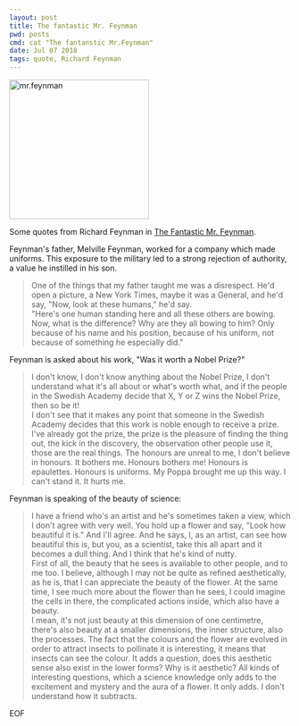 ```yaml
---
layout: post
title: The fantastic Mr. Feynman
pwd: posts
cmd: cat "The fantanstic Mr.Feynman"
date: Jul 07 2018
tags: quote, Richard Feynman
---
```


<img src="../imgs/mr.feynman.jpg" alt="mr.feynman" style="height: 250px;"/>

Some quotes from Richard Feynman in [The Fantastic Mr. Feynman](https://www.youtube.com/watch?v=LyqleIxXTpw).

Feynman's father, Melville Feynman, worked for a company which made uniforms. This exposure to the military led to a strong rejection of authority, a value he instilled in his son.

> One of the things that my father taught me was a disrespect. He'd open a picture, a New York Times, maybe it was a General, and he'd say, "Now, look at these humans," he'd say.    
> "Here's one human standing here and all these others are bowing. Now, what is the difference? Why are they all bowing to him? Only because of his name and his position, because of his uniform, not because of something he especially did."


Feynman is asked about his work, "Was it worth a Nobel Prize?"

> I don't know, I don't know anything about the Nobel Prize, I don't understand what it's all about or what's worth what, and if the people in the Swedish Academy decide that X, Y or Z wins the Nobel Prize, then so be it!   
> I don't see that it makes any point that someone in the Swedish Academy decides that this work is noble enough to receive a prize. I've already got the prize, the prize is the pleasure of finding the thing out, the kick in the discovery, the observation other people use it, those are the real things. The honours are unreal to me, I don't believe in honours. It bothers me. Honours bothers me! Honours is epaulettes. Honours is uniforms. My Poppa brought me up this way. I can't stand it. It hurts me.

Feynman is speaking of the beauty of science:

> I have a friend who's an artist and he's sometimes taken a view, which I don't agree with very well. You hold up a flower and say, "Look how beautiful it is." And I'll agree. And he says, I, as an artist, can see how beautiful this is, but you, as a scientist, take this all apart and it becomes a dull thing. And I think that he's kind of nutty.    
> First of all, the beauty that he sees is available to other people, and to me too. I believe, although I may not be quite as refined aesthetically, as he is, that I can appreciate the beauty of the flower. At the same time, I see much more about the flower than he sees, I could imagine the cells in there, the complicated actions inside, which also have a beauty.     
> I mean, it's not just beauty at this dimension of one centimetre, there's also beauty at a smaller dimensions, the inner structure, also the processes. The fact that the colours and the flower are evolved in order to attract insects to pollinate it is interesting, it means that insects can see the colour. It adds a question, does this aesthetic sense also exist in the lower forms? Why is it aesthetic? All kinds of interesting questions, which a science knowledge only adds to the excitement and mystery and the aura of a flower. It only adds. I don't understand how it subtracts.

EOF
